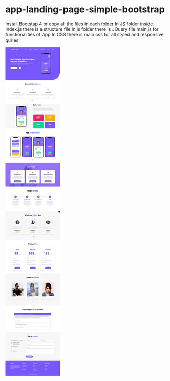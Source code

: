 # app-landing-page-simple-bootstrap
Install Bootstap 4 or copy all the files in each folder
In JS folder inside Index.js there is a structure file
In js folder there is JQuery file main.js for functionalities of App 
In CSS  there is main.css for all styled and responsive quries


<img src="./fullAppsccreanshotLarge.png">